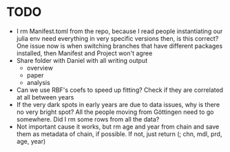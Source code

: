 # TODO

- I rm Manifest.toml from the repo, because I read people
   instantiating our julia env need everything in very specific
   versions then, is this correct? One issue now is when switching
   branches that have different packages installed, then Manifest and
   Project won't agree
- Share folder with Daniel with all writing output
   - overview
   - paper
   - analysis
- Can we use RBF's coefs to speed up fitting? Check if they are
   correlated at all between years
- If the very dark spots in early years are due to data issues, why is
  there no very bright spot? All the people moving from Göttingen need
  to go somewhere. Did I rm some rows from all the data?
- Not important cause it works, but rm age and year from chain and save them as
  metadata of chain, if possible. If not, just return (; chn, mdl,
  prd, age, year)
